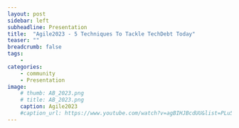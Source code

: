 ```yaml
---
layout: post
sidebar: left
subheadline: Presentation
title:  "Agile2023 - 5 Techniques To Tackle TechDebt Today"
teaser: ""
breadcrumb: false
tags:
    - 
categories:
    - community
    - Presentation
image:
    # thumb: AB_2023.png
    # title: AB_2023.png
    caption: Agile2023
    #caption_url: https://www.youtube.com/watch?v=agBIHJBcdUU&list=PLu5A5CyoWE0aYG6Fosb113fD_VQv3-VRn&index=1
---
```


